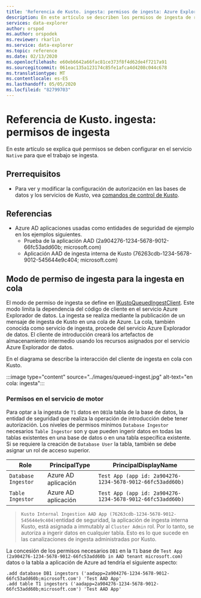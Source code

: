 ```yaml
---
title: 'Referencia de Kusto. ingesta: permisos de ingesta: Azure Explorador de datos'
description: En este artículo se describen los permisos de ingesta de referencia de Kusto. ingesta en Azure Explorador de datos.
services: data-explorer
author: orspod
ms.author: orspodek
ms.reviewer: rkarlin
ms.service: data-explorer
ms.topic: reference
ms.date: 02/13/2020
ms.openlocfilehash: e60eb6642a66fac81ce373f8f4d62de4f7217a91
ms.sourcegitcommit: 061eac135a123174c85fe1afca4d4208c044c678
ms.translationtype: MT
ms.contentlocale: es-ES
ms.lasthandoff: 05/05/2020
ms.locfileid: "82799703"
---
```

# <a name="kustoingest-reference---ingestion-permissions"></a>Referencia de Kusto. ingesta: permisos de ingesta

En este artículo se explica qué permisos se deben configurar en el servicio `Native` para que el trabajo se ingesta.

## <a name="prerequisites"></a>Prerrequisitos

* Para ver y modificar la configuración de autorización en las bases de datos y los servicios de Kusto, vea [comandos de control de Kusto](../../management/security-roles.md).

## <a name="references"></a>Referencias

* Azure AD aplicaciones usadas como entidades de seguridad de ejemplo en los ejemplos siguientes.
    * Prueba de la aplicación AAD (2a904276-1234-5678-9012-66fc53add60b; microsoft.com)
    * Aplicación AAD de ingesta interna de Kusto (76263cdb-1234-5678-9012-545644e9c404; microsoft.com)

## <a name="ingestion-permission-mode-for-queued-ingestion"></a>Modo de permiso de ingesta para la ingesta en cola

El modo de permiso de ingesta se define en [IKustoQueuedIngestClient](kusto-ingest-client-reference.md#interface-ikustoqueuedingestclient). Este modo limita la dependencia del código de cliente en el servicio Azure Explorador de datos. La ingesta se realiza mediante la publicación de un mensaje de ingesta de Kusto en una cola de Azure. La cola, también conocida como servicio de ingesta, procede del servicio Azure Explorador de datos. El cliente de introducción creará los artefactos de almacenamiento intermedio usando los recursos asignados por el servicio Azure Explorador de datos.

En el diagrama se describe la interacción del cliente de ingesta en cola con Kusto.

:::image type="content" source="../images/queued-ingest.jpg" alt-text="en cola: ingesta":::

### <a name="permissions-on-the-engine-service"></a>Permisos en el servicio de motor

Para optar a la ingesta de `T1` datos en `DB1`la tabla de la base de datos, la entidad de seguridad que realiza la operación de introducción debe tener autorización.
Los niveles de permisos mínimos `Database Ingestor` necesarios `Table Ingestor` son y que pueden ingerir datos en todas las tablas existentes en una base de datos o en una tabla específica existente.
Si se requiere la creación de `Database User` la tabla, también se debe asignar un rol de acceso superior.


|Role                 |PrincipalType        |PrincipalDisplayName
|---------------------|---------------------|------------
|`Database Ingestor`  |Azure AD aplicación |`Test App (app id: 2a904276-1234-5678-9012-66fc53add60b)`
|`Table Ingestor`     |Azure AD aplicación |`Test App (app id: 2a904276-1234-5678-9012-66fc53add60b)`

>`Kusto Internal Ingestion AAD App (76263cdb-1234-5678-9012-545644e9c404)`entidad de seguridad, la aplicación de ingesta interna Kusto, está asignada a immutably al `Cluster Admin` rol. Por lo tanto, se autoriza a ingerir datos en cualquier tabla. Esto es lo que sucede en las canalizaciones de ingesta administradas por Kusto.

La concesión de los permisos necesarios `DB1` en la `T1` base de `Test App (2a904276-1234-5678-9012-66fc53add60b in AAD tenant microsoft.com)` datos o la tabla a aplicación de Azure ad tendría el siguiente aspecto:

```kusto
.add database DB1 ingestors ('aadapp=2a904276-1234-5678-9012-66fc53add60b;microsoft.com') 'Test AAD App'
.add table T1 ingestors ('aadapp=2a904276-1234-5678-9012-66fc53add60b;microsoft.com') 'Test AAD App'
```
